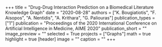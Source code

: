 +++
title = "Drug-Drug Interaction Prediction on a Biomedical Literature Knowledge Graph"
date = "2020-08-28"
authors = ["K. Bougiatiotis", "F. Aisopos", "A. Nentidis", "A. Krithara", "G. Paliouras"]
publication_types = ["1"]
publication = "Proceedings of the 2020 International Conference on Artificial Intelligence in Medicine, AIME 2020"
publication_short = ""
image_preview = ""
selected = True
projects = ["Graphs"]
math = true
highlight = true
[header]
image = ""
caption = ""
+++